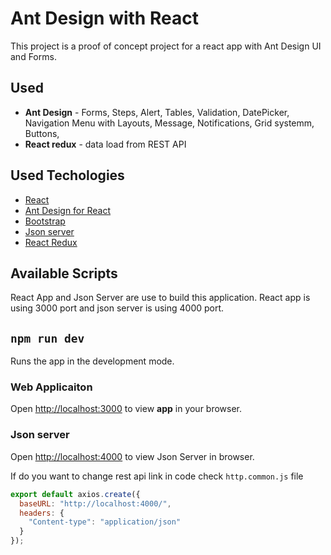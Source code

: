 # Ant Design with React

This project is a proof  of concept project for a react app with Ant Design UI and Forms.

## Used 
- **Ant Design** - Forms, Steps, Alert, Tables, Validation, DatePicker, Navigation Menu with Layouts, Message, Notifications, Grid systemm, Buttons, 
- **React redux** -  data load from REST API


## Used Techologies

- [React](https://reactjs.org/)
- [Ant Design for React](https://ant.design/)
- [Bootstrap](https://getbootstrap.com/)
- [Json server](https://github.com/typicode/json-server)
- [React Redux](https://react-redux.js.org/)


## Available Scripts

React App and Json Server are use to build this application. React app is using 3000 port and json server is using 4000 port. 

## `npm run dev`

Runs the app in the development mode.

### Web Applicaiton
Open [http://localhost:3000](http://localhost:3000) to view **app** in your browser. 

### Json server
Open [http://localhost:4000](http://localhost:4000) to view Json Server in browser.


If do you want to change rest api link in code check `http.common.js` file
```js
export default axios.create({
  baseURL: "http://localhost:4000/",
  headers: {
    "Content-type": "application/json"
  }
});
```
